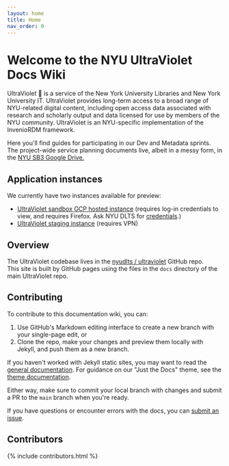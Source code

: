 ```yaml
---
layout: home
title: Home
nav_order: 0
---
```

# Welcome to the NYU UltraViolet Docs Wiki

UltraViolet 💜 is a service of the New York University Libraries and New York University IT. UltraViolet provides long-term access to a broad range of NYU-related digital content, including open access data associated with research and scholarly output and data licensed for use by members of the NYU community. UltraViolet is an NYU-specific implementation of the InvenioRDM framework.

Here you'll find guides for participating in our Dev and Metadata sprints. The project-wide service planning documents live, albeit in a messy form, in the [NYU SB3 Google Drive.](https://drive.google.com/drive/folders/1q40bQ5bVZYn5_QhxbPDhhIAYZk3R7434?usp=sharing)  

## Application instances

We currently have two instances available for preview:

- [UltraViolet sandbox GCP hosted instance](https://34.66.53.163/) (requires log-in credentials to view, and requires Firefox. Ask NYU DLTS for [credentials](https://nyu.app.box.com/notes/805001772990).)
- [UltraViolet staging instance](https://stagewebapp1.dlib.nyu.edu/) (requires VPN)

## Overview

The UltraViolet codebase lives in the [nyudlts /
ultraviolet](https://github.com/nyudlts/ultraviolet) GitHub repo.  
This site is built by GitHub pages using the files in the `docs` directory of the main UltraViolet repo.

## Contributing

To contribute to this documentation wiki, you can:
 1. Use GitHub's Markdown editing interface to create a new branch with your single-page edit, or
 2. Clone the repo, make your changes and preview them locally with Jekyll, and push them as a new branch.

 If you haven't worked with Jekyll static sites, you may want to read the [general documentation](https://jekyllrb.com/docs/). For guidance on our "Just the Docs" theme, see the [theme documentation](https://pmarsceill.github.io/just-the-docs/).

Either way, make sure to commit your local branch with changes and submit a PR to the `main` branch when you're ready.

If you have questions or encounter errors with the docs, you can [submit an issue](https://github.com/nyudlts/ultraviolet/issuess).

## Contributors

{% include contributors.html %}
